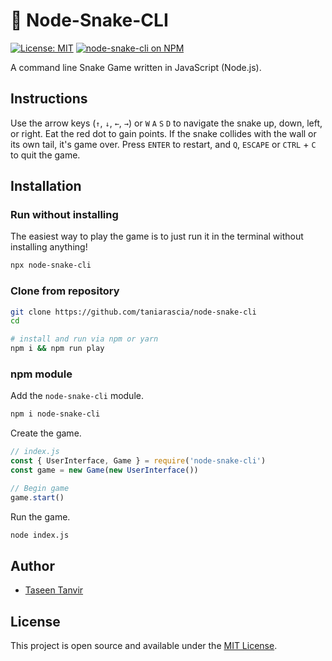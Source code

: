 # 🐍 Node-Snake-CLI

[![License: MIT](https://img.shields.io/badge/License-MIT-blue.svg)](https://opensource.org/licenses/MIT) [![node-snake-cli on NPM](https://img.shields.io/npm/v/node-snake-cli.svg?color=green&label=node-snake-cli)](https://www.npmjs.com/package/node-snake-cli)

A command line Snake Game written in JavaScript (Node.js).

## Instructions

Use the arrow keys (`↑`, `↓`, `←`, `→`) or `W` `A` `S` `D` to navigate the snake up, down, left, or right. Eat the red dot to gain points. If the snake collides with the wall or its own tail, it's game over. Press `ENTER` to restart, and `Q`, `ESCAPE` or `CTRL` + `C` to quit the game.

## Installation

### Run without installing

The easiest way to play the game is to just run it in the terminal without installing anything!

```bash
npx node-snake-cli
```

### Clone from repository

```bash
git clone https://github.com/taniarascia/node-snake-cli
cd

# install and run via npm or yarn
npm i && npm run play
```

### npm module

Add the `node-snake-cli` module.

```bash
npm i node-snake-cli
```

Create the game.

```js
// index.js
const { UserInterface, Game } = require('node-snake-cli')
const game = new Game(new UserInterface())

// Begin game
game.start()
```

Run the game.

```bash
node index.js
```

## Author

- [Taseen Tanvir](https://www.tanvir.io)

## License

This project is open source and available under the [MIT License](LICENSE).
